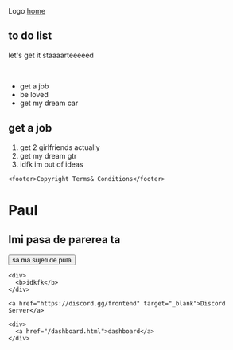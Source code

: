 <!DOCTYPE html>
<html lang="en">
  <head>
    <meta charset="UTF-8" />
    <meta http-equiv="X-UA-Compatible" content="IE=edge" />
    <meta name="viewport" content="width=device-width, initial-scale=1.0" />
    <title>Document</title>
  </head>
  <body>
    <nav>
      Logo
      <a href="/index.html">home</a>
    </nav>
    <main>
      <section>
        <h1>to do list</h1>
        <p>let's get it staaaarteeeeed</p>
        <img src="./assets/nhung-hinh-xam-doi-dep-05.jpg" alt="" />
        <img src="./assets/./dashbord/IMG_2686.jpg" alt="" />
        <ul>
          <li>get a job</li>
          <li>be loved</li>
          <li>get my dream car</li>
        </ul>
      </section>
      <section>
        <h1>get a job</h1>
        <ol>
          <li>get 2 girlfriends actually</li>
          <li>get my dream gtr</li>
          <li>idfk im out of ideas</li>
        </ol>
      </section>
    </main>

    <footer>Copyright Terms& Conditions</footer>
  </body>
</html>

<!DOCTYPE html>
<html lang="en">
  <head>
    <meta charset="UTF-8" />
    <meta http-equiv="X-UA-Compatible" content="IE=edge" />
    <meta name="viewport" content="width=device-width, initial-scale=1.0" />
    <title>Paul</title>
  </head>
  <body>
    <h1>Paul</h1>
    <h2>Imi pasa de parerea ta</h2>
    <button>sa ma sujeti de pula</button>

    <div>
      <b>idkfk</b>
    </div>

    <a href="https://discord.gg/frontend" target="_blank">Discord Server</a>

    <div>
      <a href="/dashboard.html">dashboard</a>
    </div>
  </body>
</html>
